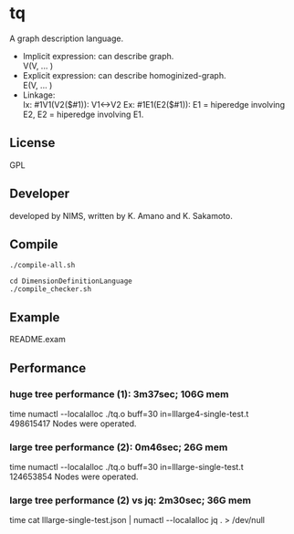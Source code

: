 # tq
A graph description language.

- Implicit expression: can describe graph.    
    V(V, ... )
- Explicit expression: can describe homoginized-graph.    
    E(V, ... )
- Linkage:    
    Ix: #1V1(V2($#1)): V1<->V2
    Ex: #1E1(E2($#1)): E1 = hiperedge involving E2, E2 = hiperedge involving E1.

## License
GPL    

## Developer
developed by NIMS,
written by K. Amano and K. Sakamoto.

## Compile
```
./compile-all.sh
```

```
cd DimensionDefinitionLanguage
./compile_checker.sh
```
## Example
README.exam

## Performance
### huge tree performance (1): 3m37sec; 106G mem
time numactl --localalloc ./tq.o buff=30 in=lllarge4-single-test.t    
498615417 Nodes were operated.

### large tree performance (2): 0m46sec; 26G mem 
time numactl --localalloc ./tq.o buff=30 in=lllarge-single-test.t    
124653854 Nodes were operated.

### large tree performance (2) vs jq:  2m30sec; 36G mem
time cat lllarge-single-test.json | numactl --localalloc jq . > /dev/null


